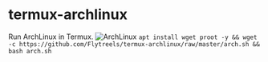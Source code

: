 # termux-archlinux
Run ArchLinux in Termux.
![ArchLinux](https://i.loli.net/2020/06/21/5tzhJH689vGlYq2.jpg)
`apt install wget proot -y && wget -c https://github.com/Flytreels/termux-archlinux/raw/master/arch.sh && bash arch.sh`
